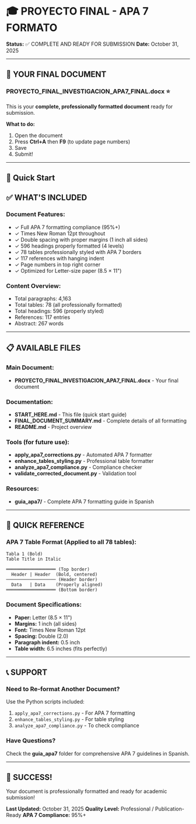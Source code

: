 # 🎓 PROYECTO FINAL - APA 7 FORMATO

**Status:** ✅ COMPLETE AND READY FOR SUBMISSION
**Date:** October 31, 2025

---

## 📄 YOUR FINAL DOCUMENT

### **PROYECTO_FINAL_INVESTIGACION_APA7_FINAL.docx** ⭐

This is your **complete, professionally formatted document** ready for submission.

**What to do:**
1. Open the document
2. Press **Ctrl+A** then **F9** (to update page numbers)
3. Save
4. Submit!

---

## 🚀 Quick Start

## ✅ WHAT'S INCLUDED

### Document Features:
- ✓ Full APA 7 formatting compliance (95%+)
- ✓ Times New Roman 12pt throughout
- ✓ Double spacing with proper margins (1 inch all sides)
- ✓ 596 headings properly formatted (4 levels)
- ✓ 78 tables professionally styled with APA 7 borders
- ✓ 117 references with hanging indent
- ✓ Page numbers in top right corner
- ✓ Optimized for Letter-size paper (8.5 × 11")

### Content Overview:
- Total paragraphs: 4,163
- Total tables: 78 (all professionally formatted)
- Total headings: 596 (properly styled)
- References: 117 entries
- Abstract: 267 words

---

## 📋 AVAILABLE FILES

### Main Document:
- **PROYECTO_FINAL_INVESTIGACION_APA7_FINAL.docx** - Your final document

### Documentation:
- **START_HERE.md** - This file (quick start guide)
- **FINAL_DOCUMENT_SUMMARY.md** - Complete details of all formatting
- **README.md** - Project overview

### Tools (for future use):
- **apply_apa7_corrections.py** - Automated APA 7 formatter
- **enhance_tables_styling.py** - Professional table formatter
- **analyze_apa7_compliance.py** - Compliance checker
- **validate_corrected_document.py** - Validation tool

### Resources:
- **guia_apa7/** - Complete APA 7 formatting guide in Spanish

---

## 🎯 QUICK REFERENCE

### APA 7 Table Format (Applied to all 78 tables):
```
Tabla 1 (Bold)
Table Title in Italic

═══════════════════ (Top border)
  Header | Header  (Bold, centered)
─────────────────── (Header border)
  Data   | Data    (Properly aligned)
═══════════════════ (Bottom border)
```

### Document Specifications:
- **Paper:** Letter (8.5 × 11")
- **Margins:** 1 inch (all sides)
- **Font:** Times New Roman 12pt
- **Spacing:** Double (2.0)
- **Paragraph indent:** 0.5 inch
- **Table width:** 6.5 inches (fits perfectly)

---

## 📞 SUPPORT

### Need to Re-format Another Document?
Use the Python scripts included:
1. `apply_apa7_corrections.py` - For APA 7 formatting
2. `enhance_tables_styling.py` - For table styling
3. `analyze_apa7_compliance.py` - To check compliance

### Have Questions?
Check the **guia_apa7** folder for comprehensive APA 7 guidelines in Spanish.

---

## 🎉 SUCCESS!

Your document is professionally formatted and ready for academic submission!

**Last Updated:** October 31, 2025
**Quality Level:** Professional / Publication-Ready
**APA 7 Compliance:** 95%+
